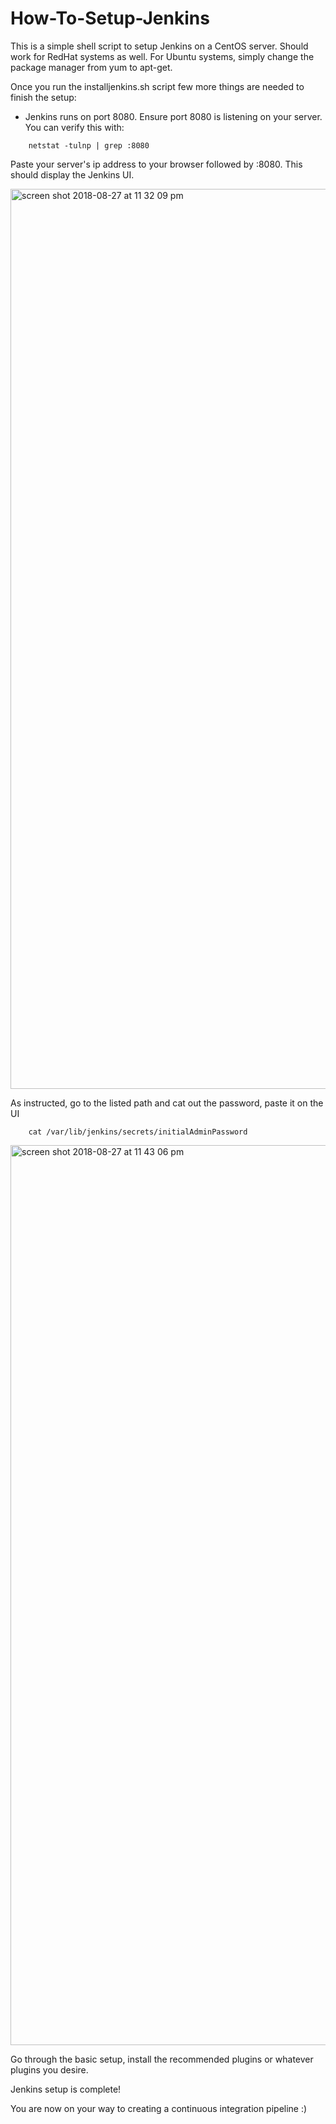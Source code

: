 # How-To-Setup-Jenkins
This is a simple shell script to setup Jenkins on a CentOS server. Should work for RedHat systems as well. For Ubuntu systems, simply change the package manager from yum to apt-get. 

Once you run the installjenkins.sh script few more things are needed to finish the setup:

 - Jenkins runs on port 8080. Ensure port 8080 is listening on your server. You can verify this with:
	
```
	netstat -tulnp | grep :8080 
```
Paste your server's ip address to your browser followed by :8080. This should display the Jenkins UI. 

<img width="1440" alt="screen shot 2018-08-27 at 11 32 09 pm" src="https://user-images.githubusercontent.com/30080956/44701015-11f35500-aa52-11e8-88f0-968502be3b02.png">

As instructed, go to the listed path and cat out the password, paste it on the UI 

```
	cat /var/lib/jenkins/secrets/initialAdminPassword
```

<img width="1440" alt="screen shot 2018-08-27 at 11 43 06 pm" src="https://user-images.githubusercontent.com/30080956/44701174-110ef300-aa53-11e8-822c-c3a32d44004d.png">

Go through the basic setup, install the recommended plugins or whatever plugins you desire. 

Jenkins setup is complete! 

You are now on your way to creating a continuous integration pipeline :) 



 
